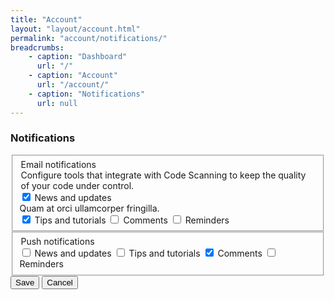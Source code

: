 ```yaml
---
title: "Account"
layout: "layout/account.html"
permalink: "account/notifications/"
breadcrumbs:
    - caption: "Dashboard"
      url: "/"
    - caption: "Account"
      url: "/account/"
    - caption: "Notifications"
      url: null
---
```


<h3>Notifications</h3>
<div class="form-group-stack form-group-stack--bordered form-group-container">
    <fieldset>
        <div class="form-group--row" style="--gap: 1rem 3rem; --label-inline-size: 15rem; align-items: start;">
            <legend>
                Email notifications
                <span style="color: var(--spruce-base-color-text); display: block; font-weight: 400;">Configure tools that integrate with Code Scanning to keep the quality of your code under control.</span>
            </legend>
            <div class="form-group form-group--vertical-check">
                <label class="form-switch" style="align-items: start;">
                    <input class="form-switch__control" type="checkbox" value="true" checked/>
                    <span class="form-label form-switch__label">
                        News and updates
                        <span style="color: var(--spruce-base-color-text); display: block;">Quam at orci ullamcorper fringilla.</span>
                    </span>
                </label>
                <label class="form-switch">
                    <input class="form-switch__control" type="checkbox" value="true" checked/>
                    <span class="form-label form-switch__label">Tips and tutorials</span>
                </label>
                <label class="form-switch">
                    <input class="form-switch__control" type="checkbox" value="true"/>
                    <span class="form-label form-switch__label">Comments</span>
                </label>
                <label class="form-switch">
                    <input class="form-switch__control" type="checkbox" value="true"/>
                    <span class="form-label form-switch__label">Reminders</span>
                </label>
            </div>
        </div>
    </fieldset>
    <fieldset>
        <div class="form-group--row">
            <legend>Push notifications</legend>
            <div class="form-group form-group--vertical-check">
                <label class="form-switch">
                    <input class="form-switch__control" type="checkbox" value="true"/>
                    <span class="form-label form-switch__label">News and updates</span>
                </label>
                <label class="form-switch">
                    <input class="form-switch__control" type="checkbox" value="true"/>
                    <span class="form-label form-switch__label">Tips and tutorials</span>
                </label>
                <label class="form-switch">
                    <input class="form-switch__control" type="checkbox" value="true" checked/>
                    <span class="form-label form-switch__label">Comments</span>
                </label>
                <label class="form-switch">
                    <input class="form-switch__control" type="checkbox" value="true"/>
                    <span class="form-label form-switch__label">Reminders</span>
                </label>
            </div>
        </div>
    </fieldset>
</div>

<div class="app-actions">
    <button class="btn btn--primary">Save</button>
    <button class="btn btn--light">Cancel</button>
</div>
